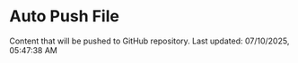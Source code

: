 # Auto Push File

Content that will be pushed to GitHub repository.
Last updated: 07/10/2025, 05:47:38 AM